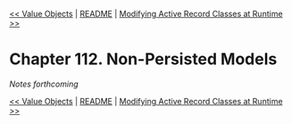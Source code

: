 [&lt;&lt; Value Objects](ch111-value-objects.md) | [README](README.md) | [Modifying Active Record Classes at Runtime &gt;&gt;](ch113-modifying-active-record-classes-at-runtime.md)

# Chapter 112. Non-Persisted Models

*Notes forthcoming*

[&lt;&lt; Value Objects](ch111-value-objects.md) | [README](README.md) | [Modifying Active Record Classes at Runtime &gt;&gt;](ch113-modifying-active-record-classes-at-runtime.md)